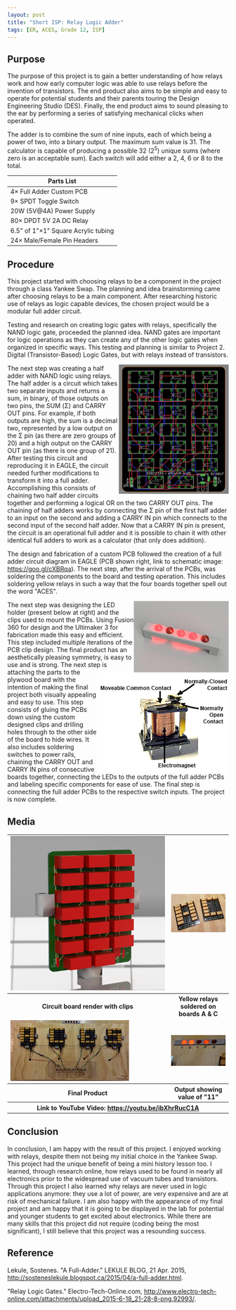 ```yaml
---
layout: post
title: "Short ISP: Relay Logic Adder"
tags: [ER, ACES, Grade 12, ISP]
---
```

Purpose
-------
The purpose of this project is to gain a better understanding of how relays work and how early computer logic was able to use relays before the invention of transistors. The end product also aims to be simple and easy to operate for potential students and their parents touring the Design Engineering Studio (DES). Finally, the end product aims to sound pleasing to the ear by performing a series of satisfying mechanical clicks when operated.

The adder is to combine the sum of nine inputs, each of which being a power of two, into a binary output. The maximum sum value is 31. The calculator is capable of producing a possible 32 (2<sup>5</sup>) unique sums (where zero is an acceptable sum). Each switch will add either a 2, 4, 6 or 8 to the total.

Parts List|
----------|
4× Full Adder Custom PCB|5× DC Power Jack
9× SPDT Toggle Switch|4× DC Barrel Plug
20W (5V@4A) Power Supply|5× 10mm Red LED
80× DPDT 5V 2A DC Relay|Grey PLA 3D Printer Filament
6.5" of 1"×1" Square Acrylic tubing|Clear Acrylic Sheet
24× Male/Female Pin Headers|Plywood Board


Procedure
---------
This project started with choosing relays to be a component in the project through a class Yankee Swap. The planning and idea brainstorming came after choosing relays to be a main component. After researching historic use of relays as logic capable devices, the chosen project would be a modular full adder circuit.

Testing and research on creating logic gates with relays, specifically the NAND logic gate, proceeded the planned idea. NAND gates are important for logic operations as they can create any of the other logic gates when organized in specific ways. This testing and planning is similar to Project 2. Digital (Transistor-Based) Logic Gates, but with relays instead of transistors.

<img style="float:right" src="/assets/img/ER%20Reports/Grade%2012/Short%20ISP/Screen%20Shot%202017-11-05%20at%2017.05.12.png">
The next step was creating a half adder with NAND logic using relays. The half adder is a circuit which takes two separate inputs and returns a sum, in binary, of those outputs on two pins, the SUM (Σ) and CARRY OUT pins. For example, if both outputs are high, the sum is a decimal two, represented by a low output on the Σ pin (as there are zero groups of 20) and a high output on the CARRY OUT pin (as there is one group of 21). After testing this circuit and reproducing it in EAGLE, the circuit needed further modifications to transform it into a full adder. Accomplishing this consists of chaining two half adder circuits together and performing a logical OR on the two CARRY OUT pins. The chaining of half adders works by connecting the Σ pin of the first half adder to an input on the second and adding a CARRY IN pin which connects to the second input of the second half adder. Now that a CARRY IN pin is present, the circuit is an operational full adder and it is possible to chain it with other identical full adders to work as a calculator (that only does addition).  

The design and fabrication of a custom PCB followed the creation of a full adder circuit diagram in EAGLE (PCB shown right, link to schematic image: <https://goo.gl/cXBRqa>). The next step, after the arrival of the PCBs, was soldering the components to the board and testing operation. This includes soldering yellow relays in such a way that the four boards together spell out the word "ACES".

<img style="float:right" src="/assets/img/ER%20Reports/Grade%2012/Short%20ISP/LED_Display.jpg">
The next step was designing the LED holder (present below at right) and the clips used to mount the PCBs. Using Fusion 360 for design and the Ultimaker 3 for fabrication made this easy and efficient. This step included multiple iterations of the PCB clip design. The final product has an aesthetically pleasing symmetry, is easy to use and is strong.

<img style="float:right" src="/assets/img/ER%20Reports/Grade%2012/Short%20ISP/RelayInternals.jpg">
The next step is attaching the parts to the plywood board with the intention of making the final project both visually appealing and easy to use. This step consists of gluing the PCBs down using the custom designed clips and drilling holes through to the other side of the board to hide wires. It also includes soldering switches to power rails, chaining the CARRY OUT and CARRY IN pins of consecutive boards together, connecting the LEDs to the outputs of the full adder PCBs and labeling specific components for ease of use. The final step is connecting the full adder PCBs to the respective switch inputs. The project is now complete.


Media
-----
<table>
  <tr>
    <td>
      <img src="/assets/img/ER%20Reports/Grade%2012/Short%20ISP/render1.png">
    </td>
    <td>
      <img src="/assets/img/ER%20Reports/Grade%2012/Short%20ISP/20171026_234541.jpg">
    </td>
  </tr>
  <tr>
    <th>Circuit board render with clips</th>
    <th>Yellow relays soldered on boards A & C</th>
  </tr>
  <tr>
    <td>
      <img src="/assets/img/ER%20Reports/Grade%2012/Short%20ISP/DSC_0019.JPG">
    </td>
    <td>
      <img src="/assets/img/ER%20Reports/Grade%2012/Short%20ISP/DSC_0021.JPG">
    </td>
  </tr>
  <tr>
    <th>Final Product</th>
    <th>Output showing value of "11"</th>
  </tr>
  <tr>
    <th colspan="2">Link to YouTube Video: <a href="https://youtu.be/ibXhrRucC1A">https://youtu.be/ibXhrRucC1A</a></th>
  </tr>
</table>

Conclusion
-----
In conclusion, I am happy with the result of this project. I enjoyed working with relays, despite them not being my initial choice in the Yankee Swap. This project had the unique benefit of being a mini history lesson too. I learned, through research online, how relays used to be found in nearly all electronics prior to the widespread use of vacuum tubes and transistors. Through this project I also learned why relays are never used in logic applications anymore: they use a lot of power, are very expensive and are at risk of mechanical failure. I am also happy with the appearance of my final project and am happy that it is going to be displayed in the lab for potential and younger students to get excited about electronics. While there are many skills that this project did not require (coding being the most significant), I still believe that this project was a resounding success.

Reference
-----
Lekule, Sostenes. "A Full-Adder." LEKULE BLOG, 21 Apr. 2015, <http://sosteneslekule.blogspot.ca/2015/04/a-full-adder.html>.

"Relay Logic Gates." Electro-Tech-Online.com, <http://www.electro-tech-online.com/attachments/upload_2015-6-18_21-28-8-png.92993/>.
